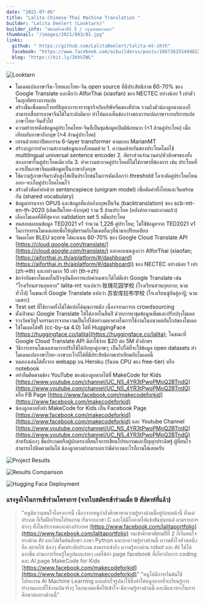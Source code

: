 ```yaml
---
date: "2021-07-06"
title: "Lalita Chinese-Thai Machine Translation "
builder: "Lalita Deelert (Looktarn)"
builder_info: "มัธยมศึกษาปีที่ 3 / กรุงเทพมหานคร"
thumbnail: "/images/2021/003/01.jpg"
links:
  github: " https://github.com/LalitaDeelert/lalita-mt-zhth"
  facebook: "https://www.facebook.com/aibuildersx/posts/166736255494822"
  blog: "https://bit.ly/3hhVZWL"
---
```


![Looktarn](/images/2021/003/01.jpg)

- โมเดลแปลภาษาจีน-ไทยและไทย-จีน open source ที่มีประสิทธิภาพ 60-70% ของ Google Translate และดีกว่า AIforThai (xiaofan) ของ NECTEC อย่างน้อย 1 เท่าตัวในทุกทิศทางการแปล
- สร้างขึ้นเพื่อตอบโจทย์ปัญหาการเจรจาธุรกิจกับบริษัทจีนของที่บ้าน รวมถึงตัวน้องลูกตาลเองก็สามารถสื่อสารภาษาจีนได้ในระดับดีมาก ทำให้มองเห็นช่องว่างของการแปลภาษาจากบริการแปลภาษาไทย-จีนทั่วไป
- ความท้าทายคือข้อมูลคู่ประโยคไทย-จีนที่เป็นชุดข้อมูลเปิดมีน้อยมาก (<1 ล้านคู่ประโยค) เมื่อเทียบกับภาษาอังกฤษ (>4 ล้านคู่ประโยค)
- เทรนด้วยสถาปัตยกรรม 6-layer transformer ตามแบบ MarianMT
- สร้างกฎการทำความสะอาดข้อมูลเองทั้งหมดด้วย 1. ความคล้ายกันของประโยคโดยใช้ multilingual universal sentence encoder 2. อัตราส่วนจำนวนคำ/ตัวอักษรของทั้งสองภาษาในคู่ประโยคเดียวกัน 3. ทำความสะอาดคู่ประโยคที่ไม่ใช่ภาษาที่ต้องการ เช่น ประโยคที่ควรเป็นภาษาจีนแต่ข้อมูลเป็นภาษาอังกฤษ
- ใช้ความรู้ภาษาจีนระดับสูงให้เป็นประโยชน์ในการคัดเลือกว่า threshold ใดจะตัดคู่ประโยคไหนออก-จะเก็บคู่ประโยคไหนไว้
- สร้างตัวตัดคำย่อด้วย sentencepiece (unigram model) เพื่อตัดคำทั้งไทยและจีนพร้อมกัน (shared vocabulary)
- ข้อมูลเทรนจาก OPUS และข้อมูลที่แปลอังกฤษเป็นจีน (backtranslation) ของ scb-mt-en-th-2020 (เดิมเป็นไทย-อังกฤษ) รวม 5 ล้านประโยค (หลังทำความสะอาดแล้ว)
- เลือกโมเดลที่ดีที่สุดจาก validation set 5 หมื่นประโยค
- ทดสอบผลบนข้อมูล TED2021 v1 จำนวน 1,226 คู่ประโยค; ไม่ใช้ข้อมูลจาก TED2021 v1 ในการเทรนโมเดลเลยเพื่อให้ยุติธรรมกับโมเดลอื่นๆที่นำมาเปรียบเทียบ
- วัดผลโดย BLEU score ได้คะแนน 60-70% ของ Google Cloud Translate API [https://cloud.google.com/translate/](https://cloud.google.com/translate/) และคะแนนสูงกว่า AIforThai (xiaofan;[https://aiforthai.in.th/aiplatform/#/dashboard](https://aiforthai.in.th/aiplatform/#/dashboard)) ของ NECTEC อย่างน้อย 1 เท่า (zh->th) และอย่างมาก 10 เท่า (th->zh)
- ข้อจำกัดของโมเดลในปัจจุบันคือการแปลคำเฉพาะได้ไม่ดีเท่า Google Translate เช่น "โรงเรียนสวนกุหลาบ" lalita-mt จะแปลว่า 玫瑰花园学校 (โรงเรียนสวนกุหลาบ; นามทั่วไป) ในขณะที่ Google Translate แปลว่า 苏安库拉布学校 (โรเงเรียนซูอันคู้ลาปู้; นามเฉพาะ)
- Test set ที่ใช้บางครั้งไม่ได้แปลได้คุณภาพนัก เนื่องจากมาจาก crowdsourcing
- ตั้งเป้าชนะ Google Translate ให้ได้ภายในสิ้นปี ด้วยการหาชุดข้อมูลเพิ่มและปรับปรุงโมเดล
- รางวัลขวัญใจกรรมการจากความเป็นไปได้อย่างมหาศาลในการใช้งานในอนาคตอันใกล้ของโมเดล
- ใช้โมเดลได้ฟรี (cc-by-sa 4.0) ได้ที่ HuggingFace [https://huggingface.co/lalita](https://huggingface.co/lalita); ในขณะที่ Google Cloud Translate API มีค่าใช้จ่าย $20 ต่อ 5M ตัวอักษร
- วิธีการเทรนโมเดลสามารถปรับใช้ได้กับทุกคู่ภาษา; เป็นไปได้ที่จะใช้ข้อมูล open datasets ทำโมเดลแปลภาษาไทย-ภาษาอะไรก็ได้ที่มีประสิทธิภาพเท่าเทียมกับโมเดลนี้
- ทดลองเล่นได้ทั้งจาก webapp บน Heroku (รันบน CPU ของ free-tier) หรือ notebook
- อย่าลืมติดตามช่อง YouTube ของน้องลูกตาลได้ที่ MakeCode for Kids [https://www.youtube.com/channel/UC_N5_4YR3tPwoPMoQ2BTndQ](https://www.youtube.com/channel/UC_N5_4YR3tPwoPMoQ2BTndQ) หรือ FB Page [https://www.facebook.com/makecodeforkid](https://www.facebook.com/makecodeforkid)
- น้องลูกตาลยังทำ MakeCode for Kids เป็น Facebook Page  [https://www.facebook.com/makecodeforkid](https://www.facebook.com/makecodeforkid) และ Youtube Channel [https://www.youtube.com/channel/UC_N5_4YR3tPwoPMoQ2BTndQ](https://www.youtube.com/channel/UC_N5_4YR3tPwoPMoQ2BTndQ) สำหรับน้องๆ ชั้นประถมหรือผู้ปกครองที่สนใจการเขียนโปรแกรมและปัญญาประดิษฐ์ ผู้ที่สนใจสามารถไปติดตามกันได้ น้องลูกตาลฝากมาบอกว่ามีคำถามอะไรก็ถามได้เลยครับ

![Project Results](/images/2021/003/02.jpg)


![Results Comparison](/images/2021/003/03.jpg)


![Hugging Face Deployment](/images/2021/003/04.jpg)


### แรงจูงใจในการเข้าร่วมโครงการ (จากใบสมัครเข้าร่วมเมื่อ 9 สัปดาห์ที่แล้ว)

>"หนูมีความสนใจโครงการนี้ เนื่องจากหนูกำลังศึกษาหาความรู้ทางด้านนี้อยู่ก่อนหน้านี้ ตั้งแต่ประถม ก็เริ่มฝึกเรียนโปรแกรม เริ่มจากภาษา C และได้มีโอกาสไปแข่งขันหุ่นยนต์ ตามรายการต่างๆ  ทั้งในประเทศและต่างประเทศ [https://www.facebook.com/lalitaportfolio](https://www.facebook.com/lalitaportfolio) จนเข้าศึกษามัธยมปีที่ 2 ก็เริ่มสนใจทางด้าน AI และได้เริ่มต้นศึกษา ภาษา Python และหาความรู้ทางด้านนี้ ความตั้งใจส่วนหนึ่ง คือ อยากให้ น้องๆ ตั้งแต่ระดับประถม สามารถเข้าถึง ความรู้ทางด้าน robot และ AI ให้ได้มากขึ้น ผ่านการเรียนรู้ในรูปแบบง่ายๆ เลยได้ทำ page facebook ที่เกี่ยวกับการ coding และ AI page MakeCode for Kids [https://www.facebook.com/makecodeforkid](https://www.facebook.com/makecodeforkid)"
>"หนูได้มีการเริ่มต้นใช้โปรแกรม AI Machine Learning แบบสำเร็จรูปมาใช้ซึ่งทำให้หนูอยากที่จะเรียนรู้การทำงานแบบที่ใช้งานกันจริงๆ ในอนาคตเพื่อให้เข้าใจ-มีความรู้ทางด้านนี้ และมีแนวทางในการศึกษาต่อทางด้านนี้"
